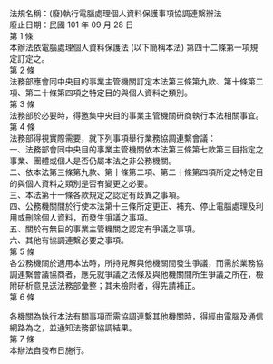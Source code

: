 法規名稱：(廢)執行電腦處理個人資料保護事項協調連繫辦法  
廢止日期：民國 101 年 09 月 28 日  
第 1 條  
本辦法依電腦處理個人資料保護法 (以下簡稱本法) 第四十二條第一項規  
定訂定之。  
第 2 條  
法務部應會同中央目的事業主管機關訂定本法第三條第九款、第十條第二  
項、第二十條第四項之特定目的與個人資料之類別。  
第 3 條  
法務部於必要時，得邀集中央目的事業主管機關研商執行本法相關事宜。  
第 4 條  
法務部得視實際需要，就下列事項舉行業務協調連繫會議：  
一、法務部會同中央目的事業主管機關依本法第三條第七款第三目指定之  
事業、團體或個人是否仍屬本法之非公務機關。  
二、依本法第三條第九款、第十條第二項、第二十條第四項所定之特定目  
的與個人資料之類別是否有變更之必要。  
三、本法第十一條各款規定之認定有歧異之事項。  
四、公務機關間於行使本法第十三條所定更正、補充、停止電腦處理及利  
用或刪除個人資料，而發生爭議之事項。  
五、關於有無目的事業主管機關之認定有爭議之事項。  
六、其他有協調連繫必要之事項。  
第 5 條  
各公務機關於適用本法時，所持見解與他機關間發生爭議，而需於業務協  
調連繫會議協商者，應先就爭議之法條及與他機關間所生爭議之所在，檢  
附研析意見送法務部彙整；其未檢附者，得先請補正。  
第 6 條  


各機關為執行本法有關事項而需協調連繫其他機關時，得經由電腦及通信  
網路為之，並通知法務部協調結果。  
第 7 條  
本辦法自發布日施行。  


